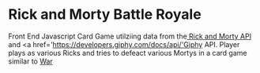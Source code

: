 # Rick and Morty Battle Royale
Front End Javascript Card Game utilziing data from the<a href='https://rickandmortyapi.com/'> Rick and Morty API</a> and <a href='https://developers.giphy.com/docs/api/'Giphy API</a>. Player plays as various Ricks and tries to defeact various Mortys in a card game similar to <a href='https://en.wikipedia.org/wiki/War_(card_game)'>War</a>
